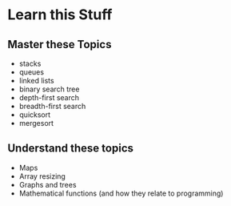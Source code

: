 # Learn this Stuff

## Master these Topics

- stacks
- queues
- linked lists
- binary search tree
- depth-first search
- breadth-first search
- quicksort
- mergesort

## Understand these topics

- Maps
- Array resizing
- Graphs and trees
- Mathematical functions (and how they relate to programming)
